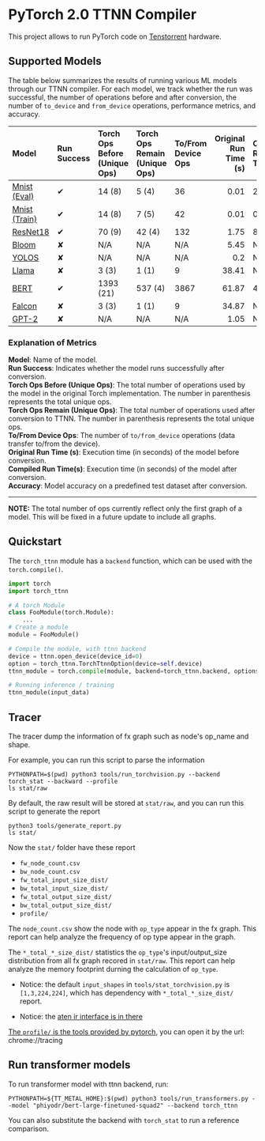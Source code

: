 [comment]: <> (This README.md was generated by tools/collect_metrics.py.)
[comment]: <> (Please modify docs/README.md.in and/or collect_metrics.py to make permanent changes.)

# PyTorch 2.0 TTNN Compiler
This project allows to run PyTorch code on [Tenstorrent](https://tenstorrent.com/) hardware.

## Supported Models

The table below summarizes the results of running various ML models through our TTNN compiler. For each model, we track whether the run was successful, the number of operations before and after conversion, the number of `to_device` and `from_device` operations, performance metrics, and accuracy.

| Model                               | Run Success   | Torch Ops Before (Unique Ops)   | Torch Ops Remain (Unique Ops)   | To/From Device Ops   |   Original Run Time (s) | Compiled Run Time(s)   | Accuracy   |
|:------------------------------------|:--------------|:--------------------------------|:--------------------------------|:---------------------|------------------------:|:-----------------------|:-----------|
| [Mnist (Eval)](tests/models/mnist)  | ✔             | 14 (8)                          | 5 (4)                           | 36                   |                    0.01 | 2.86                   | 0.99       |
| [Mnist (Train)](tests/models/mnist) | ✔             | 14 (8)                          | 7 (5)                           | 42                   |                    0.01 | 0.36                   | 0.73       |
| [ResNet18](tests/models/resnet)     | ✔             | 70 (9)                          | 42 (4)                          | 132                  |                    1.75 | 8.99                   | 1.0        |
| [Bloom](tests/models/bloom)         | ✘             | N/A                             | N/A                             | N/A                  |                    5.45 | N/A                    | N/A        |
| [YOLOS](tests/models/yolos)         | ✘             | N/A                             | N/A                             | N/A                  |                    0.2  | N/A                    | N/A        |
| [Llama](tests/models/llama)         | ✘             | 3 (3)                           | 1 (1)                           | 9                    |                   38.41 | N/A                    | N/A        |
| [BERT](tests/models/bert)           | ✔             | 1393 (21)                       | 537 (4)                         | 3867                 |                   61.87 | 40.38                  | 0.99       |
| [Falcon](tests/models/falcon)       | ✘             | 3 (3)                           | 1 (1)                           | 9                    |                   34.87 | N/A                    | N/A        |
| [GPT-2](tests/models/gpt2)          | ✘             | N/A                             | N/A                             | N/A                  |                    1.05 | N/A                    | N/A        |

### Explanation of Metrics

**Model**: Name of the model.  
**Run Success**: Indicates whether the model runs successfully after conversion.  
**Torch Ops Before (Unique Ops)**: The total number of operations used by the model in the original Torch implementation. The number in parenthesis represents the total unique ops.  
**Torch Ops Remain (Unique Ops)**: The total number of operations used after conversion to TTNN. The number in parenthesis represents the total unique ops.  
**To/From Device Ops**: The number of `to/from_device` operations (data transfer to/from the device).  
**Original Run Time (s)**: Execution time (in seconds) of the model before conversion.  
**Compiled Run Time(s)**: Execution time (in seconds) of the model after conversion.  
**Accuracy**: Model accuracy on a predefined test dataset after conversion.  
***
**NOTE:** The total number of ops currently reflect only the first graph of a model. This will be fixed in a future update to include all graphs.  

## Quickstart

The `torch_ttnn` module has a `backend` function, which can be used with the `torch.compile()`.

```python
import torch
import torch_ttnn

# A torch Module
class FooModule(torch.Module):
    ...
# Create a module
module = FooModule()

# Compile the module, with ttnn backend
device = ttnn.open_device(device_id=0)
option = torch_ttnn.TorchTtnnOption(device=self.device)
ttnn_module = torch.compile(module, backend=torch_ttnn.backend, options=option)

# Running inference / training
ttnn_module(input_data)
```

## Tracer
The tracer dump the information of fx graph such as node's op_name and shape.

For example, you can run this script to parse the information
```
PYTHONPATH=$(pwd) python3 tools/run_torchvision.py --backend torch_stat --backward --profile
ls stat/raw
```

By default, the raw result will be stored at `stat/raw`, and you can run this script to generate the report
```
python3 tools/generate_report.py
ls stat/
```
Now the `stat/` folder have these report
 - `fw_node_count.csv`
 - `bw_node_count.csv`
 - `fw_total_input_size_dist/`
 - `bw_total_input_size_dist/`
 - `fw_total_output_size_dist/`
 - `bw_total_output_size_dist/`
 - `profile/`

The `node_count.csv` show the node with `op_type` appear in the fx graph. This report can help analyze the frequency of op type appear in the graph.

The `*_total_*_size_dist/` statistics the `op_type`'s input/output_size distribution from all fx graph recored in `stat/raw`. This report can help analyze the memory footprint durning the calculation of `op_type`.

 - Notice: the default `input_shapes` in `tools/stat_torchvision.py` is `[1,3,224,224]`, which has dependency with `*_total_*_size_dist/` report.

 - Notice: the [aten ir interface is in there](https://pytorch.org/docs/stable/torch.compiler_ir.html)

[The `profile/` is the tools provided by pytorch](https://pytorch.org/tutorials/recipes/recipes/profiler_recipe.html), you can open it by the url: chrome://tracing

## Run transformer models
To run transformer model with ttnn backend, run:
```
PYTHONPATH=${TT_METAL_HOME}:$(pwd) python3 tools/run_transformers.py --model "phiyodr/bert-large-finetuned-squad2" --backend torch_ttnn
```

You can also substitute the backend with `torch_stat` to run a reference comparison.

